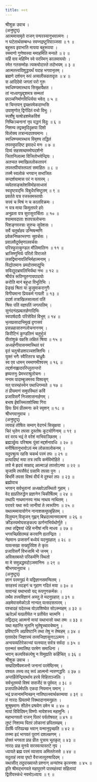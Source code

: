 ```yaml
---
title: ००९
---
```

श्रीशुक उवाच ।  
(अनुष्टुप्)  
आत्ममायामृते राजन् पन्परस्यानुभवात्मनः ।  
न घटेतार्थसम्बन्धः स्वप्नद्रष्टुरिवाञ्जसा ॥ १ ॥  
बहुरूप इवाभाति मायया बहुरूपया ।  
रममाणो गुणेष्वस्या ममाहमिति मन्यते ॥ २ ॥  
यर्हि वाव महिम्नि स्वे परस्मिन् कालमाययोः ।  
रमेत गतसम्मोहः त्यक्त्वोदास्ते तदोभयम् ॥ ३ ॥  
आत्मतत्त्वविशुद्ध्यर्थं यदाह भगवानृतम् ।  
ब्रह्मणे दर्शयन् रूपं अव्यलीकव्रतादृतः ॥ ४ ॥  
स आदिदेवो जगतां परो गुरुः  
स्वधिष्ण्यमास्थाय सिसृक्षयैक्षत ।  
तां नाध्यगछ्रद्दृशमत्र सम्मतां  
प्रपञ्चनिर्माणविधिर्यया भवेत् ॥ ५ ॥  
स चिन्तयन् द्व्यक्षरमेकदाम्भसि  
उपाशृणोत् द्विर्गदितं वचो विभुः ।  
स्पर्शेषु यत्षोडशमेकविंशं  
निष्किञ्चनानां नृप यद्धनं विदुः ॥ ६ ॥  
निशम्य तद्वक्तृदिदृक्षया दिशो  
विलोक्य तत्रान्यदपश्यमानः ।  
स्वधिष्ण्यमास्थाय विमृश्य तद्धितं  
तपस्युपादिष्ट इवादधे मनः ॥ ७ ॥  
दिव्यं सहस्राब्दममोघदर्शनो  
जितानिलात्मा विजितोभयेन्द्रियः ।  
अतप्यत स्माखिललोकतापनं  
तपस्तपीयांस्तपतां समाहितः ॥ ८ ॥  
तस्मै स्वलोकं भगवान् सभाजितः  
सन्दर्शयामास परं न यत्परम् ।  
व्यपेतसङ्क्लेशविमोहसाध्वसं  
स्वदृष्टवद्‌भिः विबुधैरभिष्टुतम् ॥ ९ ॥  
प्रवर्तते यत्र रजस्तमस्तयोः  
सत्त्वं च मिश्रं न च कालविक्रमः ।  
न यत्र माया किमुतापरे हरेः  
अनुव्रता यत्र सुरासुरार्चिताः ॥ १० ॥  
श्यामावदाताः शतपत्रलोचनाः  
पिशङ्गवस्त्राः सुरुचः सुपेशसः ।  
सर्वे चतुर्बाहव उन्मिषन्मणि  
प्रवेकनिष्काभरणाः सुवर्चसः ।  
प्रवालवैदूर्यमृणालवर्चसः  
परिस्फुरत्कुण्डल मौलिमालिनः ॥ ११ ॥  
भ्राजिष्णुभिर्यः परितो विराजते  
लसद्विमानावलिभिर्महात्मनाम् ।  
विद्योतमानः प्रमदोत्तमाद्युभिः  
सविद्युदभ्रावलिभिर्यथा नभः ॥ १२ ॥  
श्रीर्यत्र रूपिण्युरुगायपादयोः  
करोति मानं बहुधा विभूतिभिः ।  
प्रेङ्खं श्रिता या कुसुमाकरानुगैः  
विगीयमाना प्रियकर्म गायती ॥ १३ ॥  
ददर्श तत्राखिलसात्वतां पतिं  
श्रियः पतिं यज्ञपतिं जगत्पतिम् ।  
सुनंदनंदप्रबलार्हणादिभिः  
स्वपार्षदाग्रैः परिसेवितं विभुम् ॥ १४ ॥  
भृत्यप्रसादाभिमुखं दृगासवं  
प्रसन्नहासारुणलोचनाननम् ।  
किरीटिनं कुण्डलिनं चतुर्भुजं  
पीतांशुकं वक्षसि लक्षितं श्रिया ॥ १५ ॥  
अध्यर्हणीयासनमास्थितं परं  
वृतं चतुःषोडशपञ्चशक्तिभिः ।  
युक्तं भगैः स्वैरितरत्र चाध्रुवैः  
स्व एव धामन् रममाणमीश्वरम् ॥ १६ ॥  
तद्दर्शनाह्लादपरिप्लुतान्तरो  
हृष्यत्तनुः प्रेमभराश्रुलोचनः ।  
ननाम पादाम्बुजमस्य विश्वसृग्  
यत् पारमहंस्येन पथाधिगम्यते ॥ १७ ॥  
तं प्रीयमाणं समुपस्थितं कविं  
प्रजाविसर्गे निजशासनार्हणम् ।  
बभाष ईषत्स्मितशोचिषा गिरा  
प्रियः प्रियं प्रीतमनाः करे स्पृशन् ॥ १८ ॥  
श्रीभगवानुवाच ।  
(अनुष्टुप्)  
त्वयाहं तोषितः सम्यग् वेदगर्भ सिसृक्षया ।  
चिरं भृतेन तपसा दुस्तोषः कूटयोगिनाम् ॥ १९ ॥  
वरं वरय भद्रं ते वरेशं माभिवाञ्छितम् ।  
ब्रह्मञ्छ्रेयः परिश्रामः पुंसां मद्दर्शनावधिः ॥ २० ॥  
मनीषितानुभावोऽयं मम लोकावलोकनम् ।  
यदुपश्रुत्य रहसि चकर्थ परमं तपः ॥ २१ ॥  
प्रत्यादिष्टं मया तत्र त्वयि कर्मविमोहिते ।  
तपो मे हृदयं साक्षाद् आत्माऽहं तपसोऽनघ ॥ २२ ॥  
सृजामि तपसैवेदं ग्रसामि तपसा पुनः ।  
बिभर्मि तपसा विश्वं वीर्यं मे दुश्चरं तपः ॥ २३ ॥  
ब्रह्मोवाच  
भगवन् सर्वभूतानां अध्यक्षोऽवस्थितो गुहाम् ।  
वेद ह्यप्रतिरुद्धेन प्रज्ञानेन चिकीर्षितम् ॥ २४ ॥  
तथापि नाथमानस्य नाथ नाथय नाथितम् ।  
परावरे यथा रूपे जानीयां ते त्वरूपिणः ॥ २५ ॥  
यथात्ममायायोगेन नानाशक्त्युपबृंहितम् ।  
विलुम्पन् विसृजन् गृह्णन् बिभ्रदात्मानमात्मना ॥ २६ ॥  
क्रीडस्यमोघसङ्कल्प ऊर्णनाभिर्यथोर्णुते ।  
तथा तद्विषयां धेहि मनीषां मयि माधव ॥ २७ ॥  
भगवच्छिक्षितमहं करवाणि ह्यतन्द्रितः ।  
नेहमानः प्रजासर्गं बध्येयं यदनुग्रहात् ॥ २८ ॥  
यावत्सखा सख्युरिवेश ते कृतः  
प्रजाविसर्गे विभजामि भो जनम् ।  
अविक्लबस्ते परिकर्मणि स्थितो  
मा मे समुन्नद्धमदोऽजमानिनः ॥ २९ ॥  
श्रीभगवानुवाच ।  
(अनुष्टुप्)  
ज्ञानं परमगुह्यं मे यद्विज्ञानसमन्वितम् ।  
सरहस्यं तदङ्गं च गृहाण गदितं मया ॥ ३० ॥  
यावानहं यथाभावो यद् रूपगुणकर्मकः ।  
तथैव तत्त्वविज्ञानं अस्तु ते मदनुग्रहात् ॥ ३१ ॥  
अहमेवासमेकोऽग्रे नान्यत् यत्सदसत्परम् ।  
पश्चादहं यदेतच्च योऽवशिष्येत सोऽस्म्यहम् ॥ ३२ ॥  
ऋतेऽर्थं यत्प्रतीयेत न प्रतीयेत चात्मनि ।  
तद्विद्याद् आत्मनो मायां यथाभासो यथा तमः ॥ ३३ ॥  
यथा महान्ति भूतानि भूतेषूच्चावचेष्वनु ।  
प्रविष्टानि अप्रविष्टानि तथा तेषु न तेष्वहम् ॥ ३४ ॥  
एतावदेव जिज्ञास्यं तत्त्वजिज्ञासुनाऽऽत्मनः ।  
अन्वयव्यतिरेकाभ्यां यत्स्यात् सर्वत्र सर्वदा ॥ ३५ ॥  
एतन्मतं समातिष्ठ परमेण समाधिना ।  
भवान् कल्पविकल्पेषु न विमुह्यति कर्हिचित् ॥ ३६ ॥  
श्रीशुक उवाच ।  
सम्प्रदिश्यैवमजनो जनानां परमेष्ठिनम् ।  
पश्यतः तस्य तद् रूपं आत्मनो न्यरुणद्धरिः ॥ ३७ ॥  
अन्तर्हितेन्द्रियार्थाय हरये विहिताञ्जलिः ।  
सर्वभूतमयो विश्वं ससर्जेदं स पूर्ववत् ॥ ३८ ॥  
प्रजापतिर्धर्मपतिः एकदा नियमान् यमान् ।  
भद्रं प्रजानामन्विच्छन् नातिष्ठत्स्वार्थकाम्यया ॥ ३९ ॥  
तं नारदः प्रियतमो रिक्थादानामनुव्रतः ।  
शुश्रूषमाणः शीलेन प्रश्रयेण दमेन च ॥ ४० ॥  
मायां विविदिषन् विष्णोः मायेशस्य महामुनिः ।  
महाभागवतो राजन् पितरं पर्यतोषयत् ॥ ४१ ॥  
तुष्टं निशाम्य पितरं लोकानां प्रपितामहम् ।  
देवर्षिः परिपप्रच्छ भवान् यन्मानुपृच्छति ॥ ४२ ॥  
तस्मा इदं भागवतं पुराणं दशलक्षणम् ।  
प्रोक्तं भगवता प्राह प्रीतः पुत्राय भूतकृत् ॥ ४३ ॥  
नारदः प्राह मुनये सरस्वत्यास्तटे नृप ।  
ध्यायते ब्रह्म परमं व्यासाय अमिततेजसे ॥ ४४ ॥  
यदुताहं त्वया पृष्टो वैराजात्पुरुषादिदम् ।  
यथासीत् तदुपाख्यास्ते प्रश्नान् अन्यांश्च कृत्स्नशः ॥ ४५ ॥  
इति श्रीमद्‌भागवते महापुराणे पारमहंस्यां संहितायां  
द्वितीयस्कंधे नवमोऽध्यायः ॥ ९ ॥